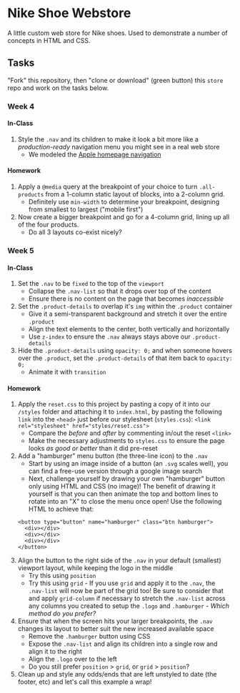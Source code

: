 # Nike Shoe Webstore

A little custom web store for Nike shoes. Used to demonstrate a number of concepts in HTML and CSS.

## Tasks

"Fork" this repository, then "clone or download" (green button) this `store` repo and work on the tasks below.

### Week 4

#### In-Class
1. Style the `.nav` and its children to make it look a bit more like a _production-ready_ navigation menu you might see in a real web store
    - We modeled the [Apple homepage navigation](http://apple.ca)

#### Homework
1. Apply a `@media` query at the breakpoint of your choice to turn `.all-products` from a 1-column static layout of blocks, into a 2-column grid.
    - Definitely use `min-width` to determine your breakpoint, designing from smallest to largest ("mobile first")
2. Now create a bigger breakpoint and go for a 4-column grid, lining up all of the four products.
    - Do all 3 layouts co-exist nicely?

### Week 5

#### In-Class
1. Set the `.nav` to be `fixed` to the top of the `viewport`
    - Collapse the `.nav-list` so that it drops over top of the content
    - Ensure there is no content on the page that becomes _inaccessible_
2. Set the `.product-details` to overlap it's `img` within the `.product` container
    - Give it a semi-transparent background and stretch it over the entire `.product`
    - Align the text elements to the center, both vertically and horizontally
    - Use `z-index` to ensure the `.nav` always stays above our `.product-details`
3. Hide the `.product-details` using `opacity: 0;` and when someone hovers over the `.product`, set the `.product-details` of that item back to `opacity: 0;`
    - Animate it with `transition`

#### Homework
1. Apply the `reset.css` to this project by pasting a copy of it into our `/styles` folder and attaching it to `index.html`, by pasting the following `link` into the `<head>` just before our stylesheet (`styles.css`): `<link rel="stylesheet" href="styles/reset.css">`
    - Compare the _before_ and _after_ by commenting in/out the reset `<link>`
    - Make the necessary adjustments to `styles.css` to ensure the page looks _as good or better_ than it did pre-reset
2. Add a "hamburger" menu button (the three-line icon) to the `.nav`
    - Start by using an image inside of a button (an `.svg` scales well), you can find a free-use version through a google image search
    - Next, challenge yourself by drawing your own "hamburger" button only using HTML and CSS (no image)! The benefit of drawing it yourself is that you can then animate the top and bottom lines to rotate into an "X" to close the menu once open! Use the following HTML to achieve that:
    ```
    <button type="button" name="hamburger" class="btn hamburger">
      <div></div>
      <div></div>
      <div></div>
    </button>
    ```
3. Align the button to the right side of the `.nav` in your default (smallest) viewport layout, while keeping the logo in the middle
    - Try this using `position`
    - Try this using `grid`
          - If you use `grid` and apply it to the `.nav`, the `.nav-list` will now be part of the grid too! Be sure to consider that and apply `grid-column` if necessary to stretch the `.nav-list` across any columns you created to setup the `.logo` and `.hamburger`
          - _Which method do you prefer?_
4. Ensure that when the screen hits your larger breakpoints, the `.nav` changes its layout to better suit the new increased available space
    - Remove the `.hamburger` button using CSS
    - Expose the `.nav-list` and align its children into a single row and align it to the right
    - Align the `.logo` over to the left
    - Do you still prefer `position` > `grid`, or `grid` > `position`?
5. Clean up and style any odds/ends that are left unstyled to date (the footer, etc) and let's call this example a wrap!
